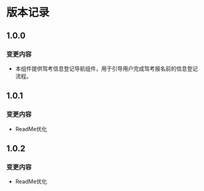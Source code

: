 # 版本记录

## 1.0.0
### 变更内容
- 本组件提供驾考信息登记导航组件，用于引导用户完成驾考报名前的信息登记流程。

## 1.0.1
### 变更内容
- ReadMe优化

## 1.0.2
### 变更内容
- ReadMe优化